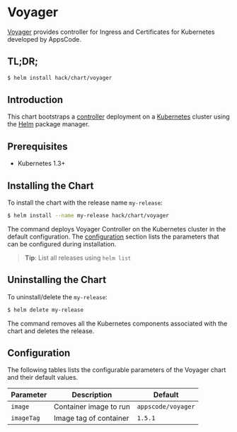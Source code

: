 # Voyager
[Voyager](https://github.com/appscode/voyager)  provides controller for Ingress and Certificates for Kubernetes developed by AppsCode.
## TL;DR;

```bash
$ helm install hack/chart/voyager
```

## Introduction

This chart bootstraps a [controller](https://github.com/appscode/voyager) deployment on a [Kubernetes](http://kubernetes.io) cluster using the [Helm](https://helm.sh) package manager.


## Prerequisites

- Kubernetes 1.3+ 

## Installing the Chart
To install the chart with the release name `my-release`:
```bash
$ helm install --name my-release hack/chart/voyager
```
The command deploys Voyager Controller on the Kubernetes cluster in the default configuration. The [configuration](#configuration) section lists the parameters that can be configured during installation.

> **Tip**: List all releases using `helm list`

## Uninstalling the Chart

To uninstall/delete the `my-release`:

```bash
$ helm delete my-release
```

The command removes all the Kubernetes components associated with the chart and deletes the release.

## Configuration

The following tables lists the configurable parameters of the Voyager chart and their default values.


| Parameter                  | Description                  | Default              |
| -----------------------    | ---------------------------- | -------------------- |
| `image`                    |  Container image to run      | `appscode/voyager`   |
| `imageTag`                 |  Image tag of container      | `1.5.1`              |

